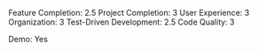 Feature Completion: 2.5
Project Completion: 3
User Experience: 3
Organization: 3
Test-Driven Development: 2.5
Code Quality: 3

Demo: Yes
